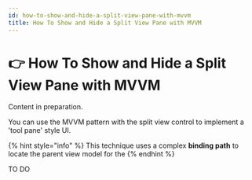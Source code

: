 ```yaml
---
id: how-to-show-and-hide-a-split-view-pane-with-mvvm
title: How To Show and Hide a Split View Pane with MVVM
---
```



# 👉 How To Show and Hide a Split View Pane with MVVM

Content in preparation.

You can use the MVVM pattern with the split view control to implement a 'tool pane' style UI.

{% hint style="info" %}
This technique uses a complex **binding path** to locate the parent view model for the &#x20;
{% endhint %}

TO DO

<!--<figure><img src="../../.gitbook/assets/splitview2.gif" alt=""><figcaption></figcaption></figure>-->
